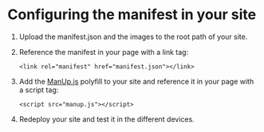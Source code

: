 # Configuring the manifest in your site

1. Upload the manifest.json and the images to the root path of your site.

2. Reference the manifest in your page with a link tag:

	````
	<link rel="manifest" href="manifest.json"></link>
	````

3. Add the [ManUp.js](https://github.com/boyofgreen/manUp.js/) polyfill to your site and reference it in your page with a script tag:

	````
	<script src="manup.js"></script>
	````

4. Redeploy your site and test it in the different devices.
